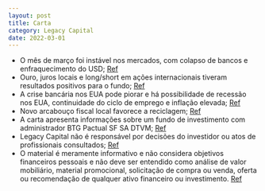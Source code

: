 ```yaml
---
layout: post
title: Carta
category: Legacy Capital
date: 2022-03-01
---
```


- O mês de março foi instável nos mercados, com colapso de bancos e enfraquecimento do USD;
<a href="#" onclick="search_on_pdf('CartaMensal2.www.legacycapital.com.brCarta Mensal Março 2023O mês de março trouxe novidades im')">Ref</a>
- Ouro, juros locais e long/short em ações internacionais tiveram resultados positivos para o fundo;
<a href="#" onclick="search_on_pdf('meses. As posições compradas em ouro, aplicadas em juros locais, e long/short em ações internaciona')">Ref</a>
- A crise bancária nos EUA pode piorar e há possibilidade de recessão nos EUA, continuidade do ciclo de emprego e inflação elevada;
<a href="#" onclick="search_on_pdf('Fed Funds provocaram falências bancárias, colapso de fundos de investimento, ou mesmo de mercados o')">Ref</a>
- Novo arcabouço fiscal local favorece a reciclagem;
<a href="#" onclick="search_on_pdf('No plano local, houve a divulgação do esperado novo arcabouço fiscal. Vários detalhes de sua especi')">Ref</a>
- A carta apresenta informações sobre um fundo de investimento com administrador BTG Pactual SF SA DTVM;
<a href="#" onclick="search_on_pdf('FORMULÁRIO DE INFORMAÇÕES COMPLEMENTARES. A LÂMINA DE INFORMAÇÕES ESSENCIAIS ENCONTRA-SE DISPONÍVEL ')">Ref</a>
- Legacy Capital não é responsável por decisões do investidor ou atos de profissionais consultados;
<a href="#" onclick="search_on_pdf('A Legacy Capital não se responsabiliza por decisões do investidor, nem por ato ou fato de profission')">Ref</a>
- O material é meramente informativo e não considera objetivos financeiros pessoais e não deve ser entendido como análise de valor mobiliário, material promocional, solicitação de compra ou venda, oferta ou recomendação de qualquer ativo financeiro ou investimento.
<a href="#" onclick="search_on_pdf('promocional, solicitação de compra ou venda, oferta ou recomendação de qualquer ativo financeiro ou ')">Ref</a>
